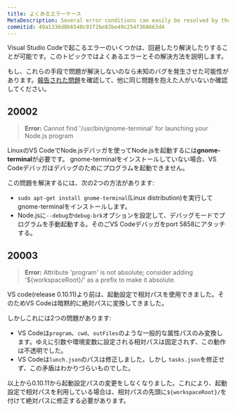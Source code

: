 ```yaml
---
title: よくあるエラーケース
MetaDescription: Several error conditions can easily be resolved by the user this page is designed to help un-block you.
commitid: 49a1336d8b6540c91f2be83be49c254f368663d4
---
```


Visual Studio Codeで起こるエラーのいくつかは、回避したり解決したりすることが可能です。このトピックではよくあるエラーとその解決方法を説明します。

もし、これらの手段で問題が解決しないのなら未知のバグを発生させた可能性があります。[報告された問題](https://github.com/microsoft/vscode/issues)を確認して、他に同じ問題を抱えた人がいないか確認してください。

## 20002

>**Error:** Cannot find '/usr/bin/gnome-terminal' for launching your Node.js program

LinuxのVS CodeでNode.jsデバッガを使ってNode.jsを起動するには**gnome-terminal**が必要です。
gnome-terminalをインストールしていない場合、VS Codeデバッガはデバッグのためにプログラムを起動できません。

この問題を解決するには、次の2つの方法があります:

* `sudo apt-get install gnome-terminal`(Linux distribution)を実行してgnome-terminalをインストールします。
* Node.jsに`--debug`か`debug-brk`オプションを設定して、デバッグモードでプログラムを手動起動する。そのごVS Codeデバッガをport 5858にアタッチする。

## 20003

>**Error:** Attribute 'program' is not absolute; consider adding '${workspaceRoot}/' as a prefix to make it absolute.

VS code(release 0.10.11)より前は、起動設定で相対パスを使用できました。そのためVS Codeは暗黙的に絶対パスに変換してきました。

しかしこれには2つの問題があります:

- VS Codeは`program`、`cwd`、`outFiles`のような一般的な属性パスのみ変換します。ゆえに引数や環境変数に設定される相対パスは固定されず、この動作は不透明でした。
- VS Codeは`lunch.json`のパスは修正しました。しかし `tasks.json`を修正せず、この矛盾はわかりづらいものでした。

以上から0.10.11から起動設定パスの変更をしなくなりました。これにより、起動設定で相対パスを利用している場合は、相対パスの先頭に`${workspaceRoot}/`を付けて絶対パスに修正する必要があります。
